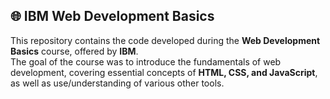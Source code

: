 ## 🌐 IBM Web Development Basics

This repository contains the code developed during the **Web Development Basics** course, offered by **IBM**.  
The goal of the course was to introduce the fundamentals of web development, covering essential concepts of **HTML, CSS, and JavaScript**, as well as use/understanding of various other tools.
